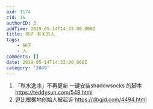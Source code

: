 ```yaml
---
aid: 1174
cid: 16
authorID: 3
addTime: 2019-05-14T14:33:00.000Z
title: 梯子 有关的人
tags:
    - 梯子
    - 人
comments: []
date: 2019-05-14T14:33:00.000Z
category: '2049'
---
```


1.  「秋水逸冰」不再更新 一键安装shadowsocks 的脚本 https://teddysun.com/548.html
2.  逗比根据地创始人被起诉 https://dbgjd.com/4494.html

